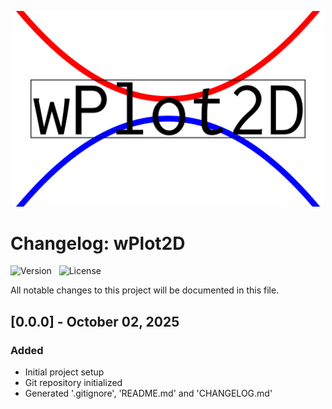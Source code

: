 <p align=center> <img src="project/Resources/Images/wPlot2D_logo.png" alt="Project Logo" width="500"/> </p>

# Changelog: wPlot2D

![Version](https://img.shields.io/badge/version-0.0.0-blue) &nbsp;
![License](https://img.shields.io/badge/license-Proprietary-lightgrey)

All notable changes to this project will be documented in this file.  

## [0.0.0] - October 02, 2025

### Added
- Initial project setup  
- Git repository initialized  
- Generated \'.gitignore\', \'README.md\' and \'CHANGELOG.md\'
